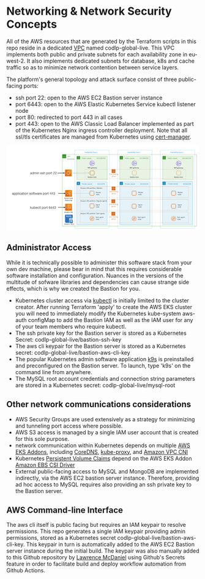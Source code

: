 # Networking & Network Security Concepts

All of the AWS resources that are generated by the Terraform scripts in this repo reside in a dedicated [VPC](https://docs.aws.amazon.com/vpc/latest/userguide/what-is-amazon-vpc.html) named codlp-global-live. This VPC implements both public and private subnets for each availability zone in eu-west-2. It also implements dedicated subnets for database, k8s and cache traffic so as to minimize network contention between service layers.

The platform's general topology and attack surface consist of three public-facing ports:

- ssh port 22: open to the AWS EC2 Bastion server instance
- port 6443: open to the AWS Elastic Kubernetes Service kubectl listener node
- port 80: redirected to port 443 in all cases
- port 443: open to the AWS Classic Load Balancer implemented as part of the Kubernetes Nginx ingress controller deployment. Note that all ssl/tls certificates are managed from Kubernetes using [cert-manager](https://cert-manager.io/docs/).

![VPC Diagram](./vpc-diagram.png)

## Administrator Access

While it is technically possible to administer this software stack from your own dev machine, please bear in mind that this requires considerable software installation and configuration. Nuances in the versions of the multitude of sofware libraries and dependencies can cause strange side effects, which is why we created the Bastion for you.

- Kubernetes cluster access via [kubectl](https://kubernetes.io/docs/reference/kubectl/) is initially limited to the cluster creator. After running Terraform 'apply' to create the AWS EKS cluster you will need to immediately modify the Kubernetes kube-system aws-auth configMap to add the Bastion IAM as well as the IAM user for any of your team members who require kubectl.
- The ssh private key for the Bastion server is stored as a Kubernetes Secret: codlp-global-live/bastion-ssh-key
- The aws cli keypair for the Bastion server is stored as a Kubernetes secret: codlp-global-live/bastion-aws-cli-key
- The popular Kubernetes admin software application [k9s](https://k9scli.io/) is preinstalled and preconfigured on the Bastion server. To launch, type 'k9s' on the command line from anywhere.
- The MySQL root account credentials and connection string parameters are stored in a Kubernetes secret: codlp-global-live/mysql-root

## Other network communications considerations

- AWS Security Groups are used extensively as a strategy for minimizing and tunneling port access where possible.
- AWS S3 access is managed by a single IAM user account that is created for this sole purpose.
- network communication within Kubernetes depends on multiple [AWS EKS Addons](https://docs.aws.amazon.com/eks/latest/userguide/eks-add-ons.html), including [CoreDNS](https://kubernetes.io/docs/tasks/administer-cluster/coredns/), [kube-proxy](https://kubernetes.io/docs/reference/command-line-tools-reference/kube-proxy/), and [Amazon VPC CNI](https://kubernetes.io/docs/concepts/extend-kubernetes/compute-storage-net/network-plugins/)
- Kubernetes [Persistent Volume Claims](https://kubernetes.io/docs/concepts/storage/persistent-volumes/) depend on the AWS EKS Addon [Amazon EBS CSI Driver](https://github.com/kubernetes-sigs/aws-ebs-csi-driver/blob/master/README.md)
- External public-facing access to MySQL and MongoDB are implemented indirectly, via the AWS EC2 bastion server instance. Therefore, providing ad hoc access to MySQL requires also providing an ssh private key to the Bastion server.

## AWS Command-line Interface

The aws cli itself is public facing but requires an IAM keypair to resolve permissions. This repo generates a single IAM keypair providing admin permissions, stored as a Kubernetes secret codlp-global-live/bastion-aws-cli-key. This keypair in turn is automatically added to the AWS EC2 Bastion server instance during the initial build. The keypair was also manually added to this Github repository by [Lawrence McDaniel](https://lawrencemcdaniel.com/) using Github's Secrets feature in order to facilitate build and deploy workflow automation from Github Actions.
